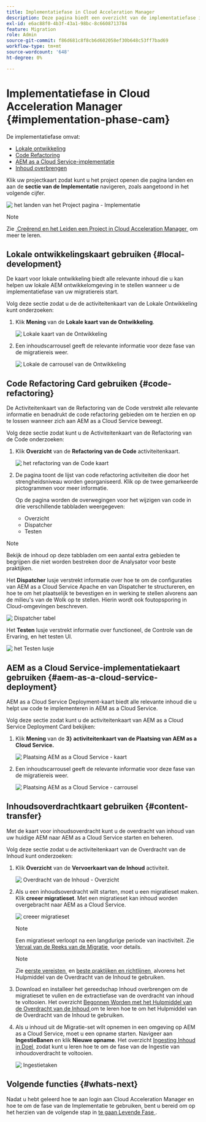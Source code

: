 ```yaml
---
title: Implementatiefase in Cloud Acceleration Manager
description: Deze pagina biedt een overzicht van de implementatiefase in Cloud Acceleration Manager.
exl-id: e6ac88f0-4b3f-43a1-98bc-8c6608713784
feature: Migration
role: Admin
source-git-commit: f86d681c8f8cb6d602058ef30b648c53ff7bad69
workflow-type: tm+mt
source-wordcount: '648'
ht-degree: 0%

---
```


# Implementatiefase in Cloud Acceleration Manager {#implementation-phase-cam}

De implementatiefase omvat:

* [Lokale ontwikkeling](#local-development)
* [Code Refactoring](#code-refactoring)
* [AEM as a Cloud Service-implementatie](#aem-as-a-cloud-service-deployment)
* [Inhoud overbrengen](#content-transfer)


Klik uw projectkaart zodat kunt u het project openen die pagina landen en aan de **sectie van de Implementatie** navigeren, zoals aangetoond in het volgende cijfer.

![&#x200B; het landen van het Project pagina - Implementatie &#x200B;](/help/journey-migration/cloud-acceleration-manager/assets/implementation-1.png)

>[!NOTE]
>Zie [&#x200B; Creërend en het Leiden een Project in Cloud Acceleration Manager &#x200B;](getting-started-cam.md#create-project) om meer te leren.


## Lokale ontwikkelingskaart gebruiken {#local-development}

De kaart voor lokale ontwikkeling biedt alle relevante inhoud die u kan helpen uw lokale AEM ontwikkelomgeving in te stellen wanneer u de implementatiefase van uw migratiereis start.

Volg deze sectie zodat u de de activiteitenkaart van de Lokale Ontwikkeling kunt onderzoeken:

1. Klik **Mening** van de **Lokale kaart van de Ontwikkeling**.

   ![&#x200B; Lokale kaart van de Ontwikkeling &#x200B;](/help/journey-migration/cloud-acceleration-manager/assets/implementation-2.png)

1. Een inhoudscarrousel geeft de relevante informatie voor deze fase van de migratiereis weer.

   ![&#x200B; Lokale de carrousel van de Ontwikkeling &#x200B;](/help/journey-migration/cloud-acceleration-manager/assets/implementation-3.png)


## Code Refactoring Card gebruiken {#code-refactoring}

De Activiteitenkaart van de Refactoring van de Code verstrekt alle relevante informatie en benadrukt de code refactoring gebieden om te herzien en op te lossen wanneer zich aan AEM as a Cloud Service beweegt.

Volg deze sectie zodat kunt u de Activiteitenkaart van de Refactoring van de Code onderzoeken:

1. Klik **Overzicht** van de **Refactoring van de Code** activiteitenkaart.

   ![&#x200B; het refactoring van de Code kaart &#x200B;](/help/journey-migration/cloud-acceleration-manager/assets/implementation-4.png)

1. De pagina toont de lijst van code refactoring activiteiten die door het strengheidsniveau worden georganiseerd. Klik op de twee gemarkeerde pictogrammen voor meer informatie.

   Op de pagina worden de overwegingen voor het wijzigen van code in drie verschillende tabbladen weergegeven:

   * Overzicht
   * Dispatcher
   * Testen

>[!NOTE]
>Bekijk de inhoud op deze tabbladen om een aantal extra gebieden te begrijpen die niet worden bestreken door de Analysator voor beste praktijken.

Het **Dispatcher** lusje verstrekt informatie over hoe te om de configuraties van AEM as a Cloud Service Apache en van Dispatcher te structureren, en hoe te om het plaatselijk te bevestigen en in werking te stellen alvorens aan de milieu&#39;s van de Wolk op te stellen. Hierin wordt ook foutopsporing in Cloud-omgevingen beschreven.

![&#x200B; Dispatcher tabel &#x200B;](/help/journey-migration/cloud-acceleration-manager/assets/coderefactoring-2.png)

Het **Testen** lusje verstrekt informatie over functioneel, de Controle van de Ervaring, en het testen UI.

![&#x200B; het Testen lusje &#x200B;](/help/journey-migration/cloud-acceleration-manager/assets/coderefactoring-3.png)


## AEM as a Cloud Service-implementatiekaart gebruiken {#aem-as-a-cloud-service-deployment}

AEM as a Cloud Service Deployment-kaart biedt alle relevante inhoud die u helpt uw code te implementeren in AEM as a Cloud Service.

Volg deze sectie zodat kunt u de activiteitenkaart van AEM as a Cloud Service Deployment Card bekijken:

1. Klik **Mening** van de **3&rbrace; activiteitenkaart van de Plaatsing van AEM as a Cloud Service.**

   ![&#x200B; Plaatsing AEM as a Cloud Service - kaart &#x200B;](/help/journey-migration/cloud-acceleration-manager/assets/implementation-6.png)

1. Een inhoudscarrousel geeft de relevante informatie voor deze fase van de migratiereis weer.

   ![&#x200B; Plaatsing AEM as a Cloud Service - carrousel &#x200B;](/help/journey-migration/cloud-acceleration-manager/assets/aem-deployment-card.png)


## Inhoudsoverdrachtkaart gebruiken {#content-transfer}

Met de kaart voor inhoudsoverdracht kunt u de overdracht van inhoud van uw huidige AEM naar AEM as a Cloud Service starten en beheren.

Volg deze sectie zodat u de activiteitenkaart van de Overdracht van de Inhoud kunt onderzoeken:

1. Klik **Overzicht** van de **Vervoerkaart van de Inhoud** activiteit.

   ![&#x200B; Overdracht van de Inhoud - Overzicht &#x200B;](/help/journey-migration/cloud-acceleration-manager/assets/contenttransfer-1.png)

1. Als u een inhoudsoverdracht wilt starten, moet u een migratieset maken. Klik **creeer migratieset**. Met een migratieset kan inhoud worden overgebracht naar AEM as a Cloud Service.

   ![&#x200B; creeer migratieset &#x200B;](/help/journey-migration/cloud-acceleration-manager/assets/contenttransfer-2.png)

   >[!NOTE]
   >Een migratieset verloopt na een langdurige periode van inactiviteit. Zie [&#x200B; Verval van de Reeks van de Migratie &#x200B;](/help/journey-migration/content-transfer-tool/using-content-transfer-tool/overview-content-transfer-tool.md#migration-set-expiry) voor details.

   >[!NOTE]
   >Zie [&#x200B; eerste vereisten &#x200B;](https://experienceleague.adobe.com/docs/experience-manager-cloud-service/content/migration-journey/cloud-migration/content-transfer-tool/prerequisites-content-transfer-tool.html?lang=nl-NL) en [&#x200B; beste praktijken en richtlijnen &#x200B;](https://experienceleague.adobe.com/docs/experience-manager-cloud-service/content/migration-journey/cloud-migration/content-transfer-tool/overview-content-transfer-tool.html?lang=nl-NL) alvorens het Hulpmiddel van de Overdracht van de Inhoud te gebruiken.

1. Download en installeer het gereedschap Inhoud overbrengen om de migratieset te vullen en de extractiefase van de overdracht van inhoud te voltooien. Het overzicht [&#x200B; Begonnen Worden met het Hulpmiddel van de Overdracht van de Inhoud &#x200B;](https://experienceleague.adobe.com/docs/experience-manager-cloud-service/content/migration-journey/cloud-migration/content-transfer-tool/getting-started-content-transfer-tool.html?lang=nl-NL) om te leren hoe te om het Hulpmiddel van de Overdracht van de Inhoud te gebruiken.

1. Als u inhoud uit de Migratie-set wilt opnemen in een omgeving op AEM as a Cloud Service, moet u een opname starten. Navigeer aan **IngestieBanen** en klik **Nieuwe opname**. Het overzicht [&#x200B; Ingesting Inhoud in Doel &#x200B;](/help/journey-migration/content-transfer-tool/using-content-transfer-tool/ingesting-content.md) zodat kunt u leren hoe te om de fase van de Ingestie van inhoudoverdracht te voltooien.

   ![&#x200B; Ingestietaken &#x200B;](/help/journey-migration/cloud-acceleration-manager/assets/contenttransfer-3.png)

<!--### Estimating Content Transfer Time {#calculating}

A Content Transfer Tool calculator has been provided to estimate how long it could take to complete the content transfer activity. You can use the content repository size slider to select the size that applies to your project. The transfer times vary for the extraction and ingestion phases. 

   ![Content Transfer Tool calculator](/help/journey-migration/cloud-acceleration-manager/assets/contenttransfer-4.png)

   >[!NOTE]
   >These times are estimates only. Factor such as network speeds and time to scale up instances have not been accounted for in these estimates.

To estimate the size of the AEM Repository, you can run the Disk Usage report under `http://HOST:PORT/etc/reports/diskusage.html`. 

You can also estimate the size of specific repository paths by using the `path` parameter, for example, `http://HOST:PORT/etc/reports/diskusage.html?path=/content/dam`. -->

## Volgende functies {#whats-next}

Nadat u hebt geleerd hoe te aan login aan Cloud Acceleration Manager en hoe te om de fase van de Implementatie te gebruiken, bent u bereid om op het herzien van de volgende stap in [&#x200B; te gaan Levende Fase &#x200B;](https://experienceleague.adobe.com/docs/experience-manager-cloud-service/content/migration-journey/cloud-acceleration-manager/using-cam/cam-golive-phase.html?lang=nl-NL).
